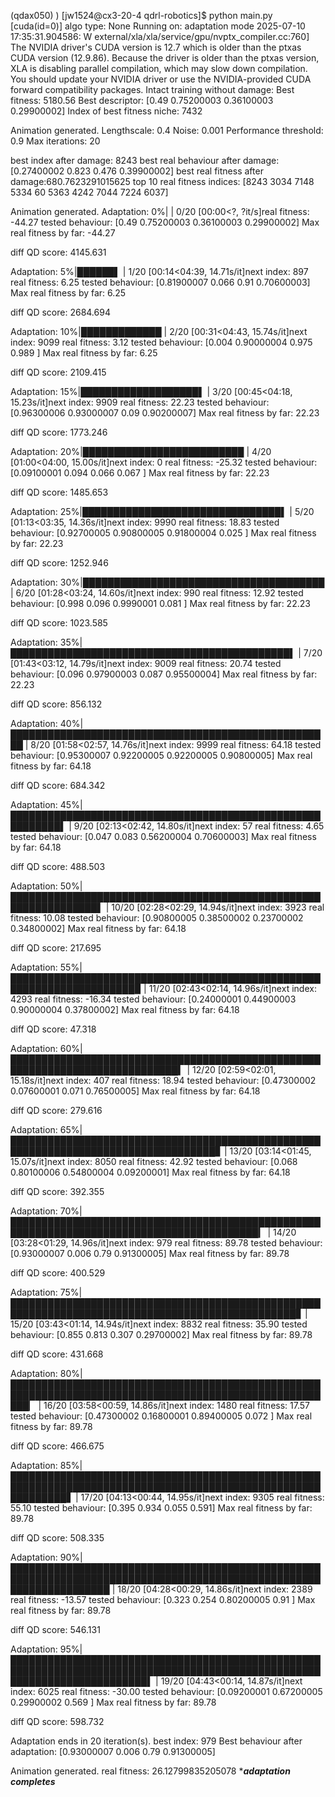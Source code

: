 (qdax050) ) [jw1524@cx3-20-4 qdrl-robotics]$ python main.py
[cuda(id=0)]
algo type: None
Running on: adaptation mode
2025-07-10 17:35:31.904586: W external/xla/xla/service/gpu/nvptx_compiler.cc:760] The NVIDIA driver's CUDA version is 12.7 which is older than the ptxas CUDA version (12.9.86). Because the driver is older than the ptxas version, XLA is disabling parallel compilation, which may slow down compilation. You should update your NVIDIA driver or use the NVIDIA-provided CUDA forward compatibility packages.
Intact training without damage: 
 Best fitness: 5180.56
 Best descriptor: [0.49       0.75200003 0.36100003 0.29900002]
 Index of best fitness niche: 7432

Animation generated.
Lengthscale: 0.4
Noise: 0.001
Performance threshold: 0.9
Max iterations: 20

best index after damage: 8243
best real behaviour after damage: [0.27400002 0.823      0.476      0.39900002]
best real fitness after damage:680.7623291015625
top 10 real fitness indices: [8243 3034 7148 5334   60 5363 4242 7044 7224 6037] 

Animation generated.
Adaptation:   0%|                                                                                                                                          | 0/20 [00:00<?, ?it/s]real fitness: -44.27
 tested behaviour: [0.49       0.75200003 0.36100003 0.29900002]
 Max real fitness by far: -44.27

diff QD score: 4145.631

Adaptation:   5%|██████▌                                                                                                                           | 1/20 [00:14<04:39, 14.71s/it]next index: 897
real fitness: 6.25
 tested behaviour: [0.81900007 0.066      0.91       0.70600003]
 Max real fitness by far: 6.25

diff QD score: 2684.694

Adaptation:  10%|█████████████                                                                                                                     | 2/20 [00:31<04:43, 15.74s/it]next index: 9099
real fitness: 3.12
 tested behaviour: [0.004      0.90000004 0.975      0.989     ]
 Max real fitness by far: 6.25

diff QD score: 2109.415

Adaptation:  15%|███████████████████▌                                                                                                              | 3/20 [00:45<04:18, 15.23s/it]next index: 9909
real fitness: 22.23
 tested behaviour: [0.96300006 0.93000007 0.09       0.90200007]
 Max real fitness by far: 22.23

diff QD score: 1773.246

Adaptation:  20%|██████████████████████████                                                                                                        | 4/20 [01:00<04:00, 15.00s/it]next index: 0
real fitness: -25.32
 tested behaviour: [0.09100001 0.094      0.066      0.067     ]
 Max real fitness by far: 22.23

diff QD score: 1485.653

Adaptation:  25%|████████████████████████████████▌                                                                                                 | 5/20 [01:13<03:35, 14.36s/it]next index: 9990
real fitness: 18.83
 tested behaviour: [0.92700005 0.90800005 0.91800004 0.025     ]
 Max real fitness by far: 22.23

diff QD score: 1252.946

Adaptation:  30%|███████████████████████████████████████                                                                                           | 6/20 [01:28<03:24, 14.60s/it]next index: 990
real fitness: 12.92
 tested behaviour: [0.998     0.096     0.9990001 0.081    ]
 Max real fitness by far: 22.23

diff QD score: 1023.585

Adaptation:  35%|█████████████████████████████████████████████▌                                                                                    | 7/20 [01:43<03:12, 14.79s/it]next index: 9009
real fitness: 20.74
 tested behaviour: [0.096      0.97900003 0.087      0.95500004]
 Max real fitness by far: 22.23

diff QD score: 856.132

Adaptation:  40%|████████████████████████████████████████████████████                                                                              | 8/20 [01:58<02:57, 14.76s/it]next index: 9999
real fitness: 64.18
 tested behaviour: [0.95300007 0.92200005 0.92200005 0.90800005]
 Max real fitness by far: 64.18

diff QD score: 684.342

Adaptation:  45%|██████████████████████████████████████████████████████████▌                                                                       | 9/20 [02:13<02:42, 14.80s/it]next index: 57
real fitness: 4.65
 tested behaviour: [0.047      0.083      0.56200004 0.70600003]
 Max real fitness by far: 64.18

diff QD score: 488.503

Adaptation:  50%|████████████████████████████████████████████████████████████████▌                                                                | 10/20 [02:28<02:29, 14.94s/it]next index: 3923
real fitness: 10.08
 tested behaviour: [0.90800005 0.38500002 0.23700002 0.34800002]
 Max real fitness by far: 64.18

diff QD score: 217.695

Adaptation:  55%|██████████████████████████████████████████████████████████████████████▉                                                          | 11/20 [02:43<02:14, 14.96s/it]next index: 4293
real fitness: -16.34
 tested behaviour: [0.24000001 0.44900003 0.90000004 0.37800002]
 Max real fitness by far: 64.18

diff QD score: 47.318

Adaptation:  60%|█████████████████████████████████████████████████████████████████████████████▍                                                   | 12/20 [02:59<02:01, 15.18s/it]next index: 407
real fitness: 18.94
 tested behaviour: [0.47300002 0.07600001 0.071      0.76500005]
 Max real fitness by far: 64.18

diff QD score: 279.616

Adaptation:  65%|███████████████████████████████████████████████████████████████████████████████████▊                                             | 13/20 [03:14<01:45, 15.07s/it]next index: 8050
real fitness: 42.92
 tested behaviour: [0.068      0.80100006 0.54800004 0.09200001]
 Max real fitness by far: 64.18

diff QD score: 392.355

Adaptation:  70%|██████████████████████████████████████████████████████████████████████████████████████████▎                                      | 14/20 [03:28<01:29, 14.96s/it]next index: 979
real fitness: 89.78
 tested behaviour: [0.93000007 0.006      0.79       0.91300005]
 Max real fitness by far: 89.78

diff QD score: 400.529

Adaptation:  75%|████████████████████████████████████████████████████████████████████████████████████████████████▊                                | 15/20 [03:43<01:14, 14.94s/it]next index: 8832
real fitness: 35.90
 tested behaviour: [0.855      0.813      0.307      0.29700002]
 Max real fitness by far: 89.78

diff QD score: 431.668

Adaptation:  80%|███████████████████████████████████████████████████████████████████████████████████████████████████████▏                         | 16/20 [03:58<00:59, 14.86s/it]next index: 1480
real fitness: 17.57
 tested behaviour: [0.47300002 0.16800001 0.89400005 0.072     ]
 Max real fitness by far: 89.78

diff QD score: 466.675

Adaptation:  85%|█████████████████████████████████████████████████████████████████████████████████████████████████████████████▋                   | 17/20 [04:13<00:44, 14.95s/it]next index: 9305
real fitness: 55.10
 tested behaviour: [0.395 0.934 0.055 0.591]
 Max real fitness by far: 89.78

diff QD score: 508.335

Adaptation:  90%|████████████████████████████████████████████████████████████████████████████████████████████████████████████████████             | 18/20 [04:28<00:29, 14.86s/it]next index: 2389
real fitness: -13.57
 tested behaviour: [0.323      0.254      0.80200005 0.91      ]
 Max real fitness by far: 89.78

diff QD score: 546.131

Adaptation:  95%|██████████████████████████████████████████████████████████████████████████████████████████████████████████████████████████▌      | 19/20 [04:43<00:14, 14.87s/it]next index: 6025
real fitness: -30.00
 tested behaviour: [0.09200001 0.67200005 0.29900002 0.569     ]
 Max real fitness by far: 89.78

diff QD score: 598.732

Adaptation ends in 20 iteration(s).
 best index: 979 
 Best behaviour after adaptation: [0.93000007 0.006      0.79       0.91300005]

Animation generated.
real fitness: 26.12799835205078
********adaptation completes*******
